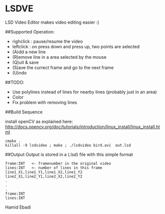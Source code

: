 LSDVE
=======================================

LSD Video Editor makes video editing easier :) 

##Supported Operation:
* righclick : pause/resume the video
* leftclick : on press down and press up, two points are selected
* (A)dd a new line
* (R)emove line in a area selected by the mouse
* (Q)uit & save
* (S)ave the currect frame and go to the next frame
* (U)ndo

##TODO: 
- Use polylines instead of lines for nearby lines (probably just in an area)
- Color 
- Fix problem with removing lines


##Build Sequence

install openCV as explained here: 
http://docs.opencv.org/doc/tutorials/introduction/linux_install/linux_install.html

``` 
cmake .
killall -9 lsdvideo ; make ; ./lsdvideo bird.avi  out.lsd 
```
##Output
Output is stored in a (.lsd) file with this simple format
``` 
frame:INT   <- framenumber in the original video
lines:INT   <- number of lines in this frame
line1_X1,line1_Y1,line1_X2,line1_Y2
line2_X1,line2_Y1,line2_X2,line2_Y2
.
.
.
frame:INT
lines:INT
``` 

Hamid Ebadi
